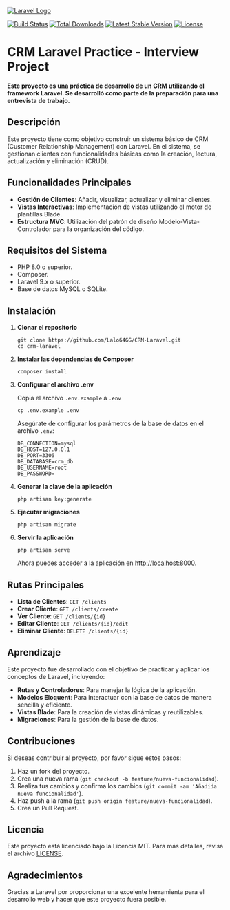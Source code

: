 [![Laravel Logo](https://raw.githubusercontent.com/laravel/art/master/logo-lockup/5%20SVG/2%20CMYK/1%20Full%20Color/laravel-logolockup-cmyk-red.svg)](https://laravel.com)

[![Build Status](https://github.com/laravel/framework/workflows/tests/badge.svg)](https://github.com/laravel/framework/actions) [![Total Downloads](https://img.shields.io/packagist/dt/laravel/framework)](https://packagist.org/packages/laravel/framework) [![Latest Stable Version](https://img.shields.io/packagist/v/laravel/framework)](https://packagist.org/packages/laravel/framework) [![License](https://img.shields.io/packagist/l/laravel/framework)](https://packagist.org/packages/laravel/framework)

# CRM Laravel Practice - Interview Project

**Este proyecto es una práctica de desarrollo de un CRM utilizando el framework Laravel. Se desarrolló como parte de la preparación para una entrevista de trabajo.**

## Descripción

Este proyecto tiene como objetivo construir un sistema básico de CRM (Customer Relationship Management) con Laravel. En el sistema, se gestionan clientes con funcionalidades básicas como la creación, lectura, actualización y eliminación (CRUD).

## Funcionalidades Principales

*   **Gestión de Clientes**: Añadir, visualizar, actualizar y eliminar clientes.
*   **Vistas Interactivas**: Implementación de vistas utilizando el motor de plantillas Blade.
*   **Estructura MVC**: Utilización del patrón de diseño Modelo-Vista-Controlador para la organización del código.

## Requisitos del Sistema

*   PHP 8.0 o superior.
*   Composer.
*   Laravel 9.x o superior.
*   Base de datos MySQL o SQLite.

## Instalación

1.  **Clonar el repositorio**
    
    ```
    git clone https://github.com/Lalo64GG/CRM-Laravel.git
    cd crm-laravel
    ```
    
2.  **Instalar las dependencias de Composer**
    
    ```
    composer install
    ```
    
3.  **Configurar el archivo .env**
    
    Copia el archivo `.env.example` a `.env`
    
    ```
    cp .env.example .env
    ```
    
    Asegúrate de configurar los parámetros de la base de datos en el archivo `.env`:
    
    ```
    DB_CONNECTION=mysql
    DB_HOST=127.0.0.1
    DB_PORT=3306
    DB_DATABASE=crm_db
    DB_USERNAME=root
    DB_PASSWORD=
    ```
    
4.  **Generar la clave de la aplicación**
    
    ```
    php artisan key:generate
    ```
    
5.  **Ejecutar migraciones**
    
    ```
    php artisan migrate
    ```
    
6.  **Servir la aplicación**
    
    ```
    php artisan serve
    ```
    
    Ahora puedes acceder a la aplicación en [http://localhost:8000](http://localhost:8000).
    

## Rutas Principales

*   **Lista de Clientes**: `GET /clients`
*   **Crear Cliente**: `GET /clients/create`
*   **Ver Cliente**: `GET /clients/{id}`
*   **Editar Cliente**: `GET /clients/{id}/edit`
*   **Eliminar Cliente**: `DELETE /clients/{id}`

## Aprendizaje

Este proyecto fue desarrollado con el objetivo de practicar y aplicar los conceptos de Laravel, incluyendo:

*   **Rutas y Controladores**: Para manejar la lógica de la aplicación.
*   **Modelos Eloquent**: Para interactuar con la base de datos de manera sencilla y eficiente.
*   **Vistas Blade**: Para la creación de vistas dinámicas y reutilizables.
*   **Migraciones**: Para la gestión de la base de datos.

## Contribuciones

Si deseas contribuir al proyecto, por favor sigue estos pasos:

1.  Haz un fork del proyecto.
2.  Crea una nueva rama (`git checkout -b feature/nueva-funcionalidad`).
3.  Realiza tus cambios y confirma los cambios (`git commit -am 'Añadida nueva funcionalidad'`).
4.  Haz push a la rama (`git push origin feature/nueva-funcionalidad`).
5.  Crea un Pull Request.

## Licencia

Este proyecto está licenciado bajo la Licencia MIT. Para más detalles, revisa el archivo [LICENSE](LICENSE).

## Agradecimientos

Gracias a Laravel por proporcionar una excelente herramienta para el desarrollo web y hacer que este proyecto fuera posible.
